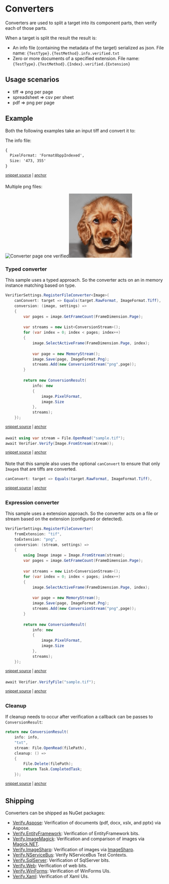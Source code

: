 <!--
GENERATED FILE - DO NOT EDIT
This file was generated by [MarkdownSnippets](https://github.com/SimonCropp/MarkdownSnippets).
Source File: /docs/mdsource/converter.source.md
To change this file edit the source file and then run MarkdownSnippets.
-->

# Converters

Converters are used to split a target into its component parts, then verify each of those parts.

When a target is split the result the result is:

 * An info file (containing the metadata of the target) serialized as json. File name: `{TestType}.{TestMethod}.info.verified.txt`
 * Zero or more documents of a specified extension. File name: `{TestType}.{TestMethod}.{Index}.verified.{Extension}`


## Usage scenarios

 * tiff => png per page
 * spreadsheet => csv per sheet
 * pdf => png per page


## Example

Both the following examples take an input tiff and convert it to:

The info file:

<!-- snippet: ConverterSnippets.Type.info.verified.txt -->
<a id='snippet-ConverterSnippets.Type.info.verified.txt'/></a>
```txt
{
  PixelFormat: 'Format8bppIndexed',
  Size: '473, 355'
}
```
<sup><a href='/src/Verify.Tests/Snippets/ConverterSnippets.Type.info.verified.txt#L1-L4' title='File snippet `ConverterSnippets.Type.info.verified.txt` was extracted from'>snippet source</a> | <a href='#snippet-ConverterSnippets.Type.info.verified.txt' title='Navigate to start of snippet `ConverterSnippets.Type.info.verified.txt`'>anchor</a></sup>
<!-- endsnippet -->

Multiple png files:

<img src="../src/Verify.Tests/Snippets/ConverterSnippets.Type.00.verified.png" alt="Converter page one verified" width="200"><img src="../src/Verify.Tests/Snippets/ConverterSnippets.Type.01.verified.png" alt="Converter page one verified" width="200">


### Typed converter

This sample uses a typed approach. So the converter acts on an in memory instance matching based on type.

<!-- snippet: RegisterFileConverterType -->
<a id='snippet-registerfileconvertertype'/></a>
```cs
VerifierSettings.RegisterFileConverter<Image>(
    canConvert: target => Equals(target.RawFormat, ImageFormat.Tiff),
    conversion: (image, settings) =>
    {
        var pages = image.GetFrameCount(FrameDimension.Page);

        var streams = new List<ConversionStream>();
        for (var index = 0; index < pages; index++)
        {
            image.SelectActiveFrame(FrameDimension.Page, index);

            var page = new MemoryStream();
            image.Save(page, ImageFormat.Png);
            streams.Add(new ConversionStream("png",page));
        }

        return new ConversionResult(
            info: new
            {
                image.PixelFormat,
                image.Size
            },
            streams);
    });
```
<sup><a href='/src/Verify.Tests/Snippets/ConverterSnippets.cs#L17-L45' title='File snippet `registerfileconvertertype` was extracted from'>snippet source</a> | <a href='#snippet-registerfileconvertertype' title='Navigate to start of snippet `registerfileconvertertype`'>anchor</a></sup>
<!-- endsnippet -->

<!-- snippet: FileConverterTypeVerify -->
<a id='snippet-fileconvertertypeverify'/></a>
```cs
await using var stream = File.OpenRead("sample.tif");
await Verifier.Verify(Image.FromStream(stream));
```
<sup><a href='/src/Verify.Tests/Snippets/ConverterSnippets.cs#L46-L49' title='File snippet `fileconvertertypeverify` was extracted from'>snippet source</a> | <a href='#snippet-fileconvertertypeverify' title='Navigate to start of snippet `fileconvertertypeverify`'>anchor</a></sup>
<!-- endsnippet -->

Note that this sample also uses the optional `canConvert` to ensure that only `Image`s that are tiffs are converted.

<!-- snippet: ConverterCanConvert -->
<a id='snippet-convertercanconvert'/></a>
```cs
canConvert: target => Equals(target.RawFormat, ImageFormat.Tiff),
```
<sup><a href='/src/Verify.Tests/Snippets/ConverterSnippets.cs#L19-L21' title='File snippet `convertercanconvert` was extracted from'>snippet source</a> | <a href='#snippet-convertercanconvert' title='Navigate to start of snippet `convertercanconvert`'>anchor</a></sup>
<!-- endsnippet -->


### Expression converter

This sample uses a extension approach. So the converter acts on a file or stream based on the extension (configured or detected).

<!-- snippet: RegisterFileConverterExtension -->
<a id='snippet-registerfileconverterextension'/></a>
```cs
VerifierSettings.RegisterFileConverter(
    fromExtension: "tif",
    toExtension: "png",
    conversion: (stream, settings) =>
    {
        using Image image = Image.FromStream(stream);
        var pages = image.GetFrameCount(FrameDimension.Page);

        var streams = new List<ConversionStream>();
        for (var index = 0; index < pages; index++)
        {
            image.SelectActiveFrame(FrameDimension.Page, index);

            var page = new MemoryStream();
            image.Save(page, ImageFormat.Png);
            streams.Add(new ConversionStream("png",page));
        }

        return new ConversionResult(
            info: new
            {
                image.PixelFormat,
                image.Size
            },
            streams);
    });
```
<sup><a href='/src/Verify.Tests/Snippets/ConverterSnippets.cs#L55-L83' title='File snippet `registerfileconverterextension` was extracted from'>snippet source</a> | <a href='#snippet-registerfileconverterextension' title='Navigate to start of snippet `registerfileconverterextension`'>anchor</a></sup>
<!-- endsnippet -->

<!-- snippet: FileConverterExtensionVerify -->
<a id='snippet-fileconverterextensionverify'/></a>
```cs
await Verifier.VerifyFile("sample.tif");
```
<sup><a href='/src/Verify.Tests/Snippets/ConverterSnippets.cs#L84-L86' title='File snippet `fileconverterextensionverify` was extracted from'>snippet source</a> | <a href='#snippet-fileconverterextensionverify' title='Navigate to start of snippet `fileconverterextensionverify`'>anchor</a></sup>
<!-- endsnippet -->


### Cleanup

If cleanup needs to occur after verification a callback can be passes to `ConversionResult`:

<!-- snippet: ConversionResultWithCleanup -->
<a id='snippet-conversionresultwithcleanup'/></a>
```cs
return new ConversionResult(
    info: info,
    "txt",
    stream: File.OpenRead(filePath),
    cleanup: () =>
    {
        File.Delete(filePath);
        return Task.CompletedTask;
    });
```
<sup><a href='/src/Verify.Tests/Converters/TypeConverterTests.cs#L63-L73' title='File snippet `conversionresultwithcleanup` was extracted from'>snippet source</a> | <a href='#snippet-conversionresultwithcleanup' title='Navigate to start of snippet `conversionresultwithcleanup`'>anchor</a></sup>
<!-- endsnippet -->


## Shipping

Converters can be shipped as NuGet packages:

 * [Verify.Aspose](https://github.com/VerifyTests/VerifyTests.Aspose): Verification of documents (pdf, docx, xslx, and pptx) via Aspose.
 * [Verify.EntityFramework](https://github.com/VerifyTests/Verify.EntityFramework): Verification of EntityFramework bits.
 * [Verify.ImageMagick](https://github.com/VerifyTests/Verify.ImageMagick): Verification and comparison of images via [Magick.NET](https://github.com/dlemstra/Magick.NET).
 * [Verify.ImageSharp](https://github.com/VerifyTests/Verify.ImageSharp): Verification of images via [ImageSharp](https://github.com/SixLabors/ImageSharp).
 * [Verify.NServiceBus](https://github.com/NServiceBusExtensions/Verify.NServiceBus): Verify NServiceBus Test Contexts.
 * [Verify.SqlServer](https://github.com/VerifyTests/Verify.SqlServer): Verification of SqlServer bits.
 * [Verify.Web](https://github.com/VerifyTests/Verify.Web): Verification of web bits.
 * [Verify.WinForms](https://github.com/VerifyTests/Verify.WinForms): Verification of WinForms UIs.
 * [Verify.Xaml](https://github.com/VerifyTests/Verify.Xaml): Verification of Xaml UIs.
